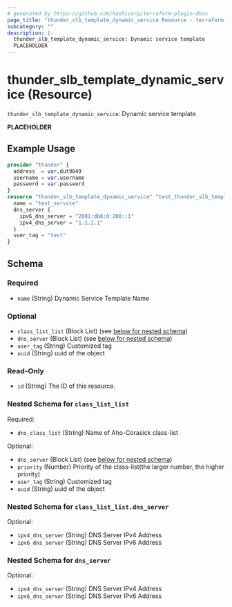 ```yaml
---
# generated by https://github.com/hashicorp/terraform-plugin-docs
page_title: "thunder_slb_template_dynamic_service Resource - terraform-provider-thunder"
subcategory: ""
description: |-
  thunder_slb_template_dynamic_service: Dynamic service template
  PLACEHOLDER
---
```


# thunder_slb_template_dynamic_service (Resource)

`thunder_slb_template_dynamic_service`: Dynamic service template

__PLACEHOLDER__

## Example Usage

```terraform
provider "thunder" {
  address  = var.dut9049
  username = var.username
  password = var.password
}
resource "thunder_slb_template_dynamic_service" "test_thunder_slb_template_dynamic_service" {
  name = "test_service"
  dns_server {
    ipv6_dns_server = "2001:db8:0:200::1"
    ipv4_dns_server = "1.1.1.1"
  }
  user_tag = "test"
}
```

<!-- schema generated by tfplugindocs -->
## Schema

### Required

- `name` (String) Dynamic Service Template Name

### Optional

- `class_list_list` (Block List) (see [below for nested schema](#nestedblock--class_list_list))
- `dns_server` (Block List) (see [below for nested schema](#nestedblock--dns_server))
- `user_tag` (String) Customized tag
- `uuid` (String) uuid of the object

### Read-Only

- `id` (String) The ID of this resource.

<a id="nestedblock--class_list_list"></a>
### Nested Schema for `class_list_list`

Required:

- `dns_class_list` (String) Name of Aho-Corasick class-list

Optional:

- `dns_server` (Block List) (see [below for nested schema](#nestedblock--class_list_list--dns_server))
- `priority` (Number) Priority of the class-list(the larger number, the higher priority)
- `user_tag` (String) Customized tag
- `uuid` (String) uuid of the object

<a id="nestedblock--class_list_list--dns_server"></a>
### Nested Schema for `class_list_list.dns_server`

Optional:

- `ipv4_dns_server` (String) DNS Server IPv4 Address
- `ipv6_dns_server` (String) DNS Server IPv6 Address



<a id="nestedblock--dns_server"></a>
### Nested Schema for `dns_server`

Optional:

- `ipv4_dns_server` (String) DNS Server IPv4 Address
- `ipv6_dns_server` (String) DNS Server IPv6 Address


